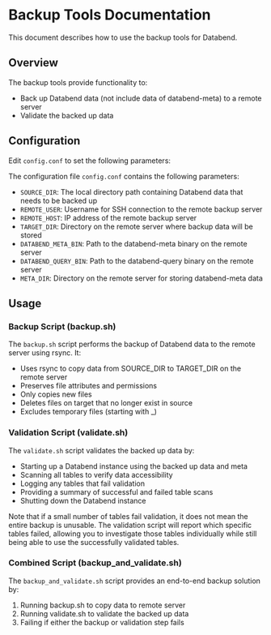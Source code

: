 # Backup Tools Documentation

This document describes how to use the backup tools for Databend.

## Overview

The backup tools provide functionality to:
- Back up Databend data (not include data of databend-meta) to a remote server
- Validate the backed up data


## Configuration

Edit `config.conf` to set the following parameters:

The configuration file `config.conf` contains the following parameters:

- `SOURCE_DIR`: The local directory path containing Databend data that needs to be backed up
- `REMOTE_USER`: Username for SSH connection to the remote backup server 
- `REMOTE_HOST`: IP address of the remote backup server
- `TARGET_DIR`: Directory on the remote server where backup data will be stored
- `DATABEND_META_BIN`: Path to the databend-meta binary on the remote server
- `DATABEND_QUERY_BIN`: Path to the databend-query binary on the remote server  
- `META_DIR`: Directory on the remote server for storing databend-meta data
## Usage
### Backup Script (backup.sh)

The `backup.sh` script performs the backup of Databend data to the remote server using rsync. It:
- Uses rsync to copy data from SOURCE_DIR to TARGET_DIR on the remote server
- Preserves file attributes and permissions
- Only copies new files
- Deletes files on target that no longer exist in source
- Excludes temporary files (starting with _)

### Validation Script (validate.sh)

The `validate.sh` script validates the backed up data by:
- Starting up a Databend instance using the backed up data and meta
- Scanning all tables to verify data accessibility
- Logging any tables that fail validation
- Providing a summary of successful and failed table scans
- Shutting down the Databend instance

Note that if a small number of tables fail validation, it does not mean the entire backup is unusable. The validation script will report which specific tables failed, allowing you to investigate those tables individually while still being able to use the successfully validated tables.

### Combined Script (backup_and_validate.sh)

The `backup_and_validate.sh` script provides an end-to-end backup solution by:
1. Running backup.sh to copy data to remote server
2. Running validate.sh to validate the backed up data
3. Failing if either the backup or validation step fails
